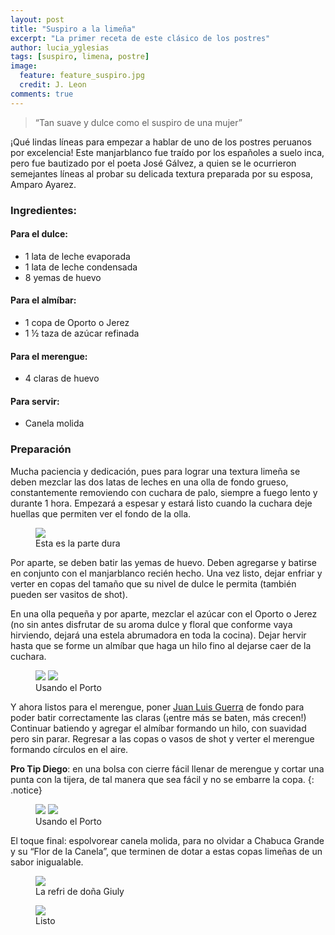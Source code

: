 ```yaml
---
layout: post
title: "Suspiro a la limeña"
excerpt: "La primer receta de este clásico de los postres"
author: lucia_yglesias
tags: [suspiro, limena, postre]
image:
  feature: feature_suspiro.jpg
  credit: J. Leon
comments: true
---
```

 > “Tan suave y dulce como el suspiro de una mujer” 

¡Qué lindas líneas para empezar a hablar de uno de los postres peruanos por excelencia! Este manjarblanco fue traído por los españoles a suelo inca, pero fue bautizado por el poeta José Gálvez, a quien se le ocurrieron semejantes líneas al probar su delicada textura preparada por su esposa, Amparo Ayarez. 

### Ingredientes:

#### Para el dulce:
* 1 lata de leche evaporada
* 1 lata de leche condensada
* 8 yemas de huevo

#### Para el almíbar:
* 1 copa de Oporto o Jerez
* 1 ½ taza de azúcar refinada

#### Para el merengue:
* 4 claras de huevo

#### Para servir:
* Canela molida

### Preparación

Mucha paciencia y dedicación, pues para lograr una textura limeña se deben mezclar las dos latas de leches en una olla de fondo grueso, constantemente removiendo con cuchara de palo, siempre a fuego lento y durante 1 hora. Empezará a espesar y estará listo cuando la cuchara deje huellas que permiten ver el fondo de la olla. 

<figure>
    <a href="/images/post_limena_cuchara.jpg"><img src="/images/post_limena_cuchara.jpg"></a>
    <figcaption>Esta es la parte dura</figcaption>
</figure>

Por aparte, se deben batir las yemas de huevo. Deben agregarse y batirse en conjunto con el manjarblanco recién hecho. Una vez listo, dejar enfriar y verter en copas del tamaño que su nivel de dulce le permita (también pueden ser vasitos de shot). 

En una olla pequeña y por aparte, mezclar el azúcar con el Oporto o Jerez (no sin antes disfrutar de su aroma dulce y floral que conforme vaya hirviendo, dejará una estela abrumadora en toda la cocina). Dejar hervir hasta que se forme un almíbar que haga un hilo fino al dejarse caer de la cuchara. 

<figure class="half">
    <a href="/images/post_limena_3.jpg"><img src="/images/post_limena_3.jpg"></a>
    <a href="/images/post_limena_1.jpg"><img src="/images/post_limena_1.jpg"></a>
    <figcaption>Usando el Porto</figcaption>
</figure>

Y ahora listos para el merengue, poner <a href="https://www.youtube.com/watch?v=f6vxmoSa1ok" target="_blank">Juan Luis Guerra</a> de fondo para poder batir correctamente las claras (¡entre más se baten, más crecen!) Continuar batiendo y agregar el almíbar formando un hilo, con suavidad pero sin parar. Regresar a las copas o vasos de shot y verter el merengue formando círculos en el aire.

**Pro Tip Diego**: en una bolsa con cierre fácil llenar de merengue y cortar una punta con la tijera, de tal manera que sea fácil y no se embarre la copa.
{: .notice}

<figure class="half">
    <a href="/images/post_limena_5.jpg"><img src="/images/post_limena_5.jpg"></a>
    <a href="/images/post_limena_4.jpg"><img src="/images/post_limena_4.jpg"></a>
    <figcaption>Usando el Porto</figcaption>
</figure>


El toque final: espolvorear canela molida, para no olvidar a Chabuca Grande y su “Flor de la Canela”, que terminen de dotar a estas copas limeñas de un sabor inigualable. 

<figure>
    <a href="/images/post_limena_refri.jpg"><img src="/images/post_limena_refri.jpg"></a>
    <figcaption>La refri de doña Giuly</figcaption>
</figure>

<figure>
    <a href="/images/post_limena_final.jpg"><img src="/images/post_limena_final.jpg"></a>
    <figcaption>Listo</figcaption>
</figure>

